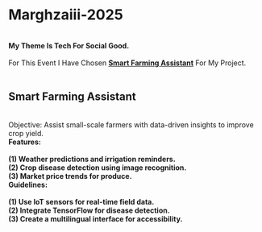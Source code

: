 # Marghzaiii-2025

<br>
<b>My Theme Is Tech For Social Good.</b>
<br>
<br>
For This Event I Have Chosen <b><u>Smart Farming Assistant</u></b> For My Project.
<br>
<br>
<h2><b>Smart Farming Assistant</b></h2>
<br>
Objective: Assist small-scale farmers with data-driven insights to improve crop yield.
<br>
<b>Features:<b/>
<br>
<br>
(1) Weather predictions and irrigation reminders.
<br>
(2) Crop disease detection using image recognition.
<br>
(3) Market price trends for produce.
<br>
<b>Guidelines:</b>
<br>
<br>
(1) Use IoT sensors for real-time field data.
<br>
(2) Integrate TensorFlow for disease detection.
<br>
(3) Create a multilingual interface for accessibility.
